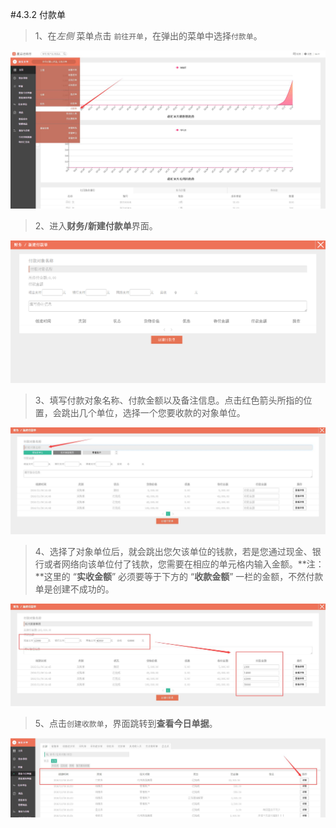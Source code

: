 #4.3.2 付款单

	

>1、在*左侧* 菜单点击 `前往开单`，在弹出的菜单中选择`付款单`。


![付款单](./images/payment.jpg)

>2、进入**财务/新建付款单**界面。

![付款单](./images/payment.png)

>3、填写付款对象名称、付款金额以及备注信息。点击红色箭头所指的位置，会跳出几个单位，选择一个您要收款的对象单位。

![付款单2](./images/payment2.jpg)

>4、选择了对象单位后，就会跳出您欠该单位的钱款，若是您通过现金、银行或者网络向该单位付了钱款，您需要在相应的单元格内输入金额。**注：**这里的 “**实收金额**”  必须要等于下方的  “**收款金额**” 一栏的金额，不然付款单是创建不成功的。

![付款单3](./images/payment3.jpg)

>5、点击`创建收款单`，界面跳转到**查看今日单据**。 

![付款单4](./images/payment4.jpg)
